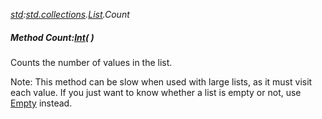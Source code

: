 _[std](../../modules/std/std-module.md):[std.collections](../../modules/std/std-collections.md).[List<T>](../../modules/std/std-collections-list.md).Count_
##### Method Count:[Int](../../modules/wonkey/wonkey-types-int.md)(  )
Counts the number of values in the list.

Note: This method can be slow when used with large lists, as it must visit each value. If you just
want to know whether a list is empty or not, use [Empty](std-collections-list-empty.md) instead.
